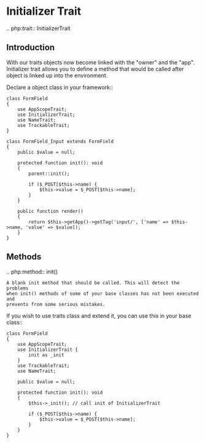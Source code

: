 # Initializer Trait

.. php:trait:: InitializerTrait

## Introduction

With our traits objects now become linked with the "owner" and the "app".
Initializer trait allows you to define a method that would be called after
object is linked up into the environment.

Declare a object class in your framework::

```
class FormField
{
    use AppScopeTrait;
    use InitializerTrait;
    use NameTrait;
    use TrackableTrait;
}

class FormField_Input extends FormField
{
    public $value = null;

    protected function init(): void
    {
        parent::init();

        if ($_POST[$this->name) {
            $this->value = $_POST[$this->name];
        }
    }

    public function render()
    {
        return $this->getApp()->getTag('input/', ['name' => $this->name, 'value' => $value]);
    }
}
```

## Methods

.. php:method:: init()

    A blank init method that should be called. This will detect the problems
    when init() methods of some of your base classes has not been executed and
    prevents from some serious mistakes.

If you wish to use traits class and extend it, you can use this in your base
class::

```
class FormField
{
    use AppScopeTrait;
    use InitializerTrait {
        init as _init
    }
    use TrackableTrait;
    use NameTrait;

    public $value = null;

    protected function init(): void
    {
        $this->_init(); // call init of InitializerTrait

        if ($_POST[$this->name) {
            $this->value = $_POST[$this->name];
        }
    }
}
```
